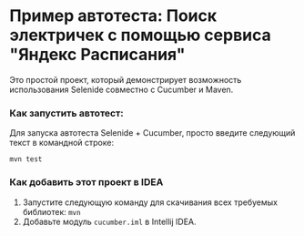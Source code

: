 Пример автотеста: Поиск электричек с помощью сервиса "Яндекс Расписания"
========================================================================

Это простой проект, который демонстрирует возможность использования Selenide совместно с Cucumber и Maven.

### Как запустить автотест:

Для запуска автотеста Selenide + Cucumber, просто введите следующий текст в командной строке:

```
mvn test
```

### Как добавить этот проект в IDEA

1. Запустите следующую команду для скачивания всех требуемых библиотек: `mvn`
2. Добавьте модуль `cucumber.iml` в Intellij IDEA.
